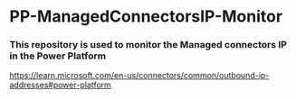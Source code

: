# PP-ManagedConnectorsIP-Monitor

### This repository is used to monitor the Managed connectors IP in the Power Platform
https://learn.microsoft.com/en-us/connectors/common/outbound-ip-addresses#power-platform
